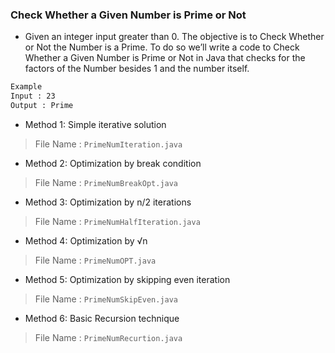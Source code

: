 ### Check Whether a Given Number is Prime or Not

- Given an integer input greater than 0. The objective is to Check Whether or Not the Number is a Prime. To do so we’ll write a code to Check Whether a Given Number is Prime or Not in Java that checks for the factors of the Number besides 1 and the number itself.

```bash
Example
Input : 23
Output : Prime
```

- Method 1: Simple iterative solution
> File Name : `PrimeNumIteration.java`
- Method 2: Optimization by break condition
> File Name : `PrimeNumBreakOpt.java`
- Method 3: Optimization by n/2 iterations
> File Name : `PrimeNumHalfIteration.java`
- Method 4: Optimization by √n
> File Name : `PrimeNumOPT.java`
- Method 5: Optimization by skipping even iteration
> File Name : `PrimeNumSkipEven.java`
- Method 6: Basic Recursion technique
> File Name : `PrimeNumRecurtion.java`